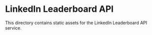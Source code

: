 # LinkedIn Leaderboard API

This directory contains static assets for the LinkedIn Leaderboard API service. 